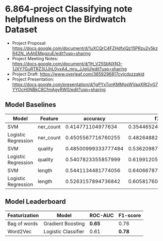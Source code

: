 # 6.864-project Classifying note helpfulness on the Birdwatch Dataset

* Project Proposal: https://docs.google.com/document/d/1uXCQrC4FZHdfxlQz15PRzu2y5kzR42N_jAAhEMpgzuE/edit?usp=sharing
* Project Meeting Notes: https://docs.google.com/document/d/1H_V25SbNXN3-1JXY7GuRTRZ3UJhL0yxA4_mru_JJgiU/edit?usp=sharing
* Project Draft: https://www.overleaf.com/3659296817cvjcdszzqkjd
* Project Presentation: https://docs.google.com/presentation/d/1gPYxTonKMMgsWVaqXRt2yG7YYOcH0NBkC8CfmAgyRW0/edit?usp=sharing

## Model Baselines

Model | Feature | accuracy | f1 | precision | recall | average precision | roc_auc
-----------| -------------- | -------------|------------------|-------------------------| --------------------- | ----------------- |----------
SVM | ner_count | 0.414771104977634 | 0.35446524013483055 | 0.7135805140955456 | 0.23579796909871645 | 0.6587610614224928 | 0.5330920837908776
Logistic Regression | ner_count | 0.4505567716760255 | 0.48264882537735443 | 0.6882557610583585 | 0.3716295979749051 | 0.6590934124364873 | 0.5349838616481061
SVM | quality | 0.48500999333777484 | 0.5362098717793582 | 0.7275435539965197 | 0.42455729713131396 | 0.6782296790345478 | 0.569814379845463
Logistic Regression | quality | 0.5407823355857999 | 0.6199120524096 | 0.7159046177743338 | 0.5466183528536525 | 0.6823279234696285 | 0.5789411730726411
SVM | length | 0.5441134481774056 | 0.6406678702564477 | 0.7221161181632643 | 0.5757306011017966 | 0.6880600792380256 | 0.5893439664382519
Logistic Regression | length | 0.5263157894736842 | 0.6058176037263575 | 0.7187743254108871 | 0.5235420043067095 | 0.6821213397823485 | 0.5782247605197893


## Model Leaderboard

Featurization | Model | ROC-AUC | F1-score
------------- | ----- | ------- | -------
Bag of words | Gradient Boosting | **0.65** | 0.76
Word2Vec | Logistic Classifier | 0.61 | **0.78** 
